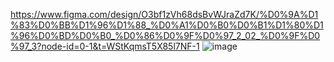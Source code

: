 https://www.figma.com/design/O3bf1zVh68dsBvWJraZd7K/%D0%9A%D1%83%D0%BB%D1%96%D1%88_%D0%A1%D0%B0%D0%B1%D1%80%D1%96%D0%BD%D0%B0_%D0%86%D0%9F%D0%97_2_02_%D0%9F%D0%97_3?node-id=0-1&t=WStKqmsT5X85l7NF-1
![image](https://github.com/user-attachments/assets/9dfbabc6-72b5-4cb6-b621-2fb61cf9c5de)
